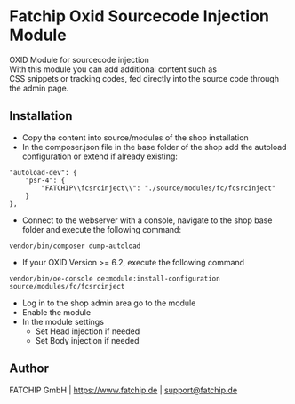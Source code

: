 # Fatchip Oxid Sourcecode Injection Module
OXID Module for sourcecode injection                    
    With this module you can add additional content such as \
    CSS snippets or tracking codes, fed directly into the source code through  the admin page.
    
## Installation
- Copy the content into source/modules of the shop installation
- In the composer.json file in the base folder of the shop add the autoload configuration or extend if already existing:
```
"autoload-dev": {
    "psr-4": {
        "FATCHIP\\fcsrcinject\\": "./source/modules/fc/fcsrcinject"
    }
},
```
- Connect to the webserver with a console, navigate to the shop base folder and execute the following command:
 ```
vendor/bin/composer dump-autoload
 ```

- If your OXID Version >= 6.2, execute the following command
```
vendor/bin/oe-console oe:module:install-configuration source/modules/fc/fcsrcinject
```

- Log in to the shop admin area go to the module
- Enable the module
- In the module settings  
    - Set Head injection if needed
    - Set Body injection if needed

## Author
FATCHIP GmbH | https://www.fatchip.de | support@fatchip.de 

